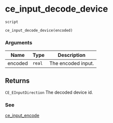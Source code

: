 # ce_input_decode_device
`script`
```gml
ce_input_decode_device(encoded)
```

### Arguments
| Name | Type | Description |
| ---- | ---- | ----------- |
| encoded | `real` | The encoded input. |

## Returns
`CE_EInputDirection` The decoded device id.

### See
[ce_input_encode](ce_input_encode.html)